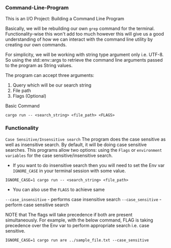 ### Command-Line-Program

This is an I/O Project: Building a Command Line Program

Basically, we will be rebuilding our own `grep` command for the terminal. Functionality-wise this won't add too much however this will give us a good understanding of how we can interact with the command line utility by creating our own commands.

For simplicity, we will be working with string type argument only i.e. UTF-8. So using the std::env::args to retrieve the command line arguments passed to the program as String values. 

The program can accept three arguments:
1) Query which will be our search string
2) File path
3) Flags (Optional)

Basic Command
```
cargo run -- <search_string> <file_path> <FLAGS>
```

### Functionality
`Case Sensitive/Insensitive search`
The program does the case sensitive as well as insensitive search. By default, it will be doing case sensitive searches. This programs allow two options: using the `Flags` or `environment variables` for the case sensitive/insensitive search.

- If you want to do insensitive search then you will need to set the Env var `IGNORE_CASE` in your terminal session with some value.
```
IGNORE_CASE=1 cargo run -- <search_string> <file_path>
```

- You can also use the `FLAGS` to achieve same

`--case_insensitive` - performs case insensitive search
`--case_sensitive` - perform case sensitive search

NOTE that  The flags will take precedence if both are present simultaneously. For example, with the below command, FLAG is taking precedence over the Env var to perform appropriate search i.e. case sensitive. 
```
IGNORE_CASE=1 cargo run are ../sample_file.txt --case_sensitive
```
